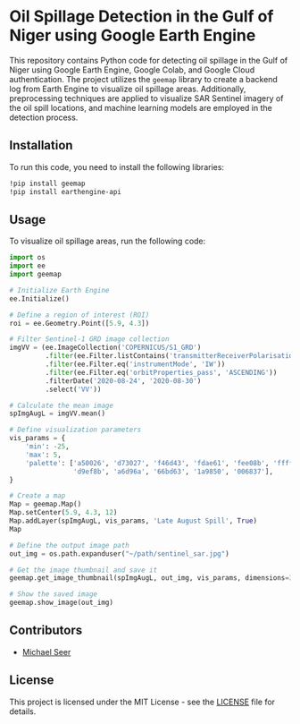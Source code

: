 
# Oil Spillage Detection in the Gulf of Niger using Google Earth Engine

This repository contains Python code for detecting oil spillage in the Gulf of Niger using Google Earth Engine, Google Colab, and Google Cloud authentication. The project utilizes the `geemap` library to create a backend log from Earth Engine to visualize oil spillage areas. Additionally, preprocessing techniques are applied to visualize SAR Sentinel imagery of the oil spill locations, and machine learning models are employed in the detection process.

## Installation

To run this code, you need to install the following libraries:

```bash
!pip install geemap
!pip install earthengine-api
```

## Usage

To visualize oil spillage areas, run the following code:

```python
import os
import ee
import geemap

# Initialize Earth Engine
ee.Initialize()

# Define a region of interest (ROI)
roi = ee.Geometry.Point([5.9, 4.3])

# Filter Sentinel-1 GRD image collection
imgVV = (ee.ImageCollection('COPERNICUS/S1_GRD')
         .filter(ee.Filter.listContains('transmitterReceiverPolarisation', 'VV'))
         .filter(ee.Filter.eq('instrumentMode', 'IW'))
         .filter(ee.Filter.eq('orbitProperties_pass', 'ASCENDING'))
         .filterDate('2020-08-24', '2020-08-30')
         .select('VV'))

# Calculate the mean image
spImgAugL = imgVV.mean()

# Define visualization parameters
vis_params = {
    'min': -25,
    'max': 5,
    'palette': ['a50026', 'd73027', 'f46d43', 'fdae61', 'fee08b', 'ffffbf',
                'd9ef8b', 'a6d96a', '66bd63', '1a9850', '006837'],
}

# Create a map
Map = geemap.Map()
Map.setCenter(5.9, 4.3, 12)
Map.addLayer(spImgAugL, vis_params, 'Late August Spill', True)
Map

# Define the output image path
out_img = os.path.expanduser("~/path/sentinel_sar.jpg")

# Get the image thumbnail and save it
geemap.get_image_thumbnail(spImgAugL, out_img, vis_params, dimensions=300, format='jpg')

# Show the saved image
geemap.show_image(out_img)
```

## Contributors

- [Michael Seer](seermike411@gmail.com)

## License

This project is licensed under the MIT License - see the [LICENSE](LICENSE) file for details.
```
